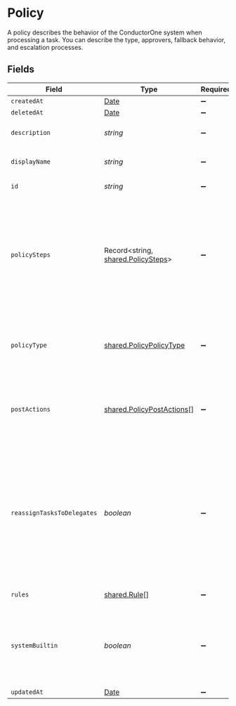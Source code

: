 # Policy

A policy describes the behavior of the ConductorOne system when processing a task. You can describe the type, approvers, fallback behavior, and escalation processes.


## Fields

| Field                                                                                                                                                                      | Type                                                                                                                                                                       | Required                                                                                                                                                                   | Description                                                                                                                                                                |
| -------------------------------------------------------------------------------------------------------------------------------------------------------------------------- | -------------------------------------------------------------------------------------------------------------------------------------------------------------------------- | -------------------------------------------------------------------------------------------------------------------------------------------------------------------------- | -------------------------------------------------------------------------------------------------------------------------------------------------------------------------- |
| `createdAt`                                                                                                                                                                | [Date](https://developer.mozilla.org/en-US/docs/Web/JavaScript/Reference/Global_Objects/Date)                                                                              | :heavy_minus_sign:                                                                                                                                                         | N/A                                                                                                                                                                        |
| `deletedAt`                                                                                                                                                                | [Date](https://developer.mozilla.org/en-US/docs/Web/JavaScript/Reference/Global_Objects/Date)                                                                              | :heavy_minus_sign:                                                                                                                                                         | N/A                                                                                                                                                                        |
| `description`                                                                                                                                                              | *string*                                                                                                                                                                   | :heavy_minus_sign:                                                                                                                                                         | The description of the Policy.                                                                                                                                             |
| `displayName`                                                                                                                                                              | *string*                                                                                                                                                                   | :heavy_minus_sign:                                                                                                                                                         | The display name of the Policy.                                                                                                                                            |
| `id`                                                                                                                                                                       | *string*                                                                                                                                                                   | :heavy_minus_sign:                                                                                                                                                         | The ID of the Policy.                                                                                                                                                      |
| `policySteps`                                                                                                                                                              | Record<string, [shared.PolicySteps](../../../sdk/models/shared/policysteps.md)>                                                                                            | :heavy_minus_sign:                                                                                                                                                         | A map of string(policy type) to steps in a policy. This structure is leftover from a previous design, and should only ever have one key->value set.                        |
| `policyType`                                                                                                                                                               | [shared.PolicyPolicyType](../../../sdk/models/shared/policypolicytype.md)                                                                                                  | :heavy_minus_sign:                                                                                                                                                         | Indicates the type of this policy. Can also be used to get the value from policySteps.                                                                                     |
| `postActions`                                                                                                                                                              | [shared.PolicyPostActions](../../../sdk/models/shared/policypostactions.md)[]                                                                                              | :heavy_minus_sign:                                                                                                                                                         | An array of actions (ordered) to take place after a policy completes processing.                                                                                           |
| `reassignTasksToDelegates`                                                                                                                                                 | *boolean*                                                                                                                                                                  | :heavy_minus_sign:                                                                                                                                                         | A policy configuration option that allows for reassinging tasks to delgated users. This level of delegation refers to the individual delegates users set on their account. |
| `rules`                                                                                                                                                                    | [shared.Rule](../../../sdk/models/shared/rule.md)[]                                                                                                                        | :heavy_minus_sign:                                                                                                                                                         | The rules field.                                                                                                                                                           |
| `systemBuiltin`                                                                                                                                                            | *boolean*                                                                                                                                                                  | :heavy_minus_sign:                                                                                                                                                         | Whether this policy is a builtin system policy. Builtin system policies cannot be edited.                                                                                  |
| `updatedAt`                                                                                                                                                                | [Date](https://developer.mozilla.org/en-US/docs/Web/JavaScript/Reference/Global_Objects/Date)                                                                              | :heavy_minus_sign:                                                                                                                                                         | N/A                                                                                                                                                                        |